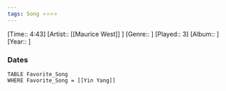 ```yaml
---
tags: Song ⭐⭐⭐⭐ 
---
```

[Time:: 4:43]
[Artist:: [[Maurice West]] ]
[Genre:: ]
[Played:: 3]
[Album:: ]
[Year:: ]
### Dates
````dataview
TABLE Favorite_Song
WHERE Favorite_Song = [[Yin Yang]]
````